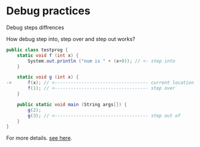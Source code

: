 # Debug practices

Debug steps diffrences

How debug step into, step over and step out works?

```C#
public class testprog {
    static void f (int x) {
        System.out.println ("num is " + (x+0)); // <- step into
    }

    static void g (int x) {
->      f(x); // <----------------------------------- current location
        f(1); // <----------------------------------- step over
    }

    public static void main (String args[]) {
        g(2);
        g(3); // <----------------------------------- step out of
    }
}
```
For more details. [see here][DEBUGSTEP].










[DEBUGSTEP]: https://stackoverflow.com/a/3580851/8331040
